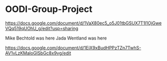 # OODI-Group-Project

https://docs.google.com/document/d/1VaX80ec5_o5J01tbGSUX7T1l1OjGweVQq519qUOhU_g/edit?usp=sharing


Mike Bechtold was here
Jada Wentland was here


https://docs.google.com/document/d/1EiX9xBudHPPzTZn7TwhS-AV1vLzKMaloGISbGc8x9vg/edit
